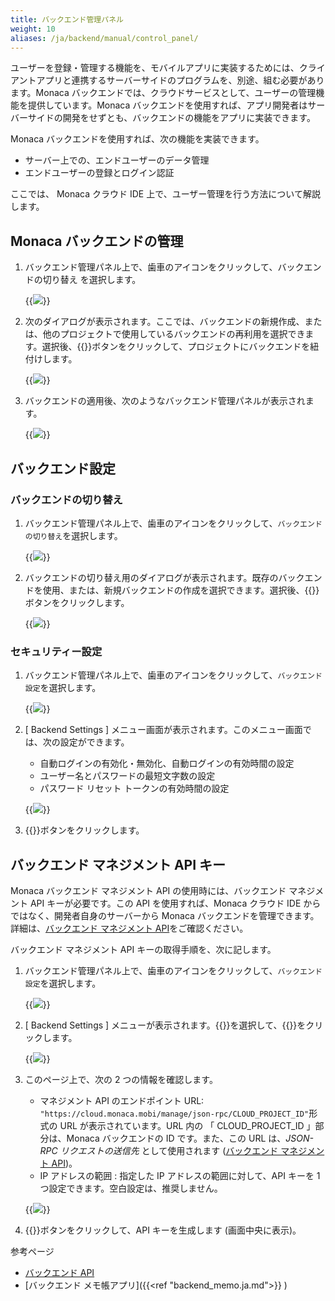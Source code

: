 ```yaml
---
title: バックエンド管理パネル
weight: 10
aliases: /ja/backend/manual/control_panel/
---
```


ユーザーを登録・管理する機能を、モバイルアプリに実装するためには、クライアントアプリと連携するサーバーサイドのプログラムを、別途、組む必要があります。Monaca
バックエンドでは、クラウドサービスとして、ユーザーの管理機能を提供しています。Monaca
バックエンドを使用すれば、アプリ開発者はサーバーサイドの開発をせずとも、バックエンドの機能をアプリに実装できます。

Monaca バックエンドを使用すれば、次の機能を実装できます。

-   サーバー上での、エンドユーザーのデータ管理
-   エンドユーザーの登録とログイン認証

ここでは、 Monaca クラウド IDE
上で、ユーザー管理を行う方法について解説します。

## <a name="backend-control-panel-getting-started"></a> Monaca バックエンドの管理

1.  バックエンド管理パネル上で、歯車のアイコンをクリックして、バックエンドの切り替え
    を選択します。

    {{<img src="/images/backend/control_panel/1.png">}}

2.  次のダイアログが表示されます。ここでは、バックエンドの新規作成、または、他のプロジェクトで使用しているバックエンドの再利用を選択できます。選択後、{{<guilabel name="適用">}}ボタンをクリックして、プロジェクトにバックエンドを紐付けします。

    {{<img src="/images/backend/control_panel/2.png">}}

3.  バックエンドの適用後、次のようなバックエンド管理パネルが表示されます。

    {{<img src="/images/backend/control_panel/3.png">}}

## バックエンド設定

### バックエンドの切り替え

1.  バックエンド管理パネル上で、歯車のアイコンをクリックして、`バックエンドの切り替え`を選択します。

    {{<img src="/images/backend/control_panel/25.png">}}

2.  バックエンドの切り替え用のダイアログが表示されます。既存のバックエンドを使用、または、新規バックエンドの作成を選択できます。選択後、{{<guilabel name="適用">}}ボタンをクリックします。

    {{<img src="/images/backend/control_panel/26.png">}}

### セキュリティー設定

1. バックエンド管理パネル上で、歯車のアイコンをクリックして、`バックエンド設定`を選択します。

    {{<img src="/images/backend/control_panel/27.png">}}

2. \[ Backend Settings \] メニュー画面が表示されます。このメニュー画面では、次の設定ができます。

    - 自動ログインの有効化・無効化、自動ログインの有効時間の設定
    - ユーザー名とパスワードの最短文字数の設定
    - パスワード リセット トークンの有効時間の設定

    {{<img src="/images/backend/control_panel/28.png">}}

3. {{<guilabel name="適用">}}ボタンをクリックします。

バックエンド マネジメント API キー
----------------------------------

Monaca バックエンド マネジメント API の使用時には、バックエンド
マネジメント API キーが必要です。この API を使用すれば、Monaca クラウド
IDE からではなく、開発者自身のサーバーから Monaca
バックエンドを管理できます。詳細は、[バックエンド マネジメント API](/ja/reference/monaca_api/cloud_management)をご確認ください。

バックエンド マネジメント API キーの取得手順を、次に記します。

1.  バックエンド管理パネル上で、歯車のアイコンをクリックして、`バックエンド設定`を選択します。

    {{<img src="/images/backend/control_panel/29.png">}}

2.  \[ Backend Settings \] メニューが表示されます。{{<guilabel name="マネジメント API">}}を選択して、{{<guilabel name="有効にする">}}をクリックします。

    {{<img src="/images/backend/control_panel/30.png">}}

3.  このページ上で、次の 2 つの情報を確認します。

    - マネジメント API のエンドポイント URL: `"https://cloud.monaca.mobi/manage/json-rpc/CLOUD_PROJECT_ID"`形式の URL が表示されています。URL 内の 「 CLOUD\_PROJECT\_ID 」部分は、Monaca バックエンドの ID です。また、この URL は、*JSON-RPC リクエストの送信先* として使用されます ([バックエンド マネジメント API](/ja/reference/monaca_api/cloud_management))。
    - IP アドレスの範囲 : 指定した IP アドレスの範囲に対して、API キーを 1 つ設定できます。空白設定は、推奨しません。

    {{<img src="/images/backend/control_panel/31.png">}}

4.  {{<guilabel name="作成する">}}ボタンをクリックして、API キーを生成します (画面中央に表示)。

参考ページ

- [バックエンド API](/ja/reference/monaca_api/cloud)
- [バックエンド メモ帳アプリ]({{<ref "backend_memo.ja.md">}}    )

